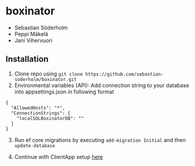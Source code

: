# boxinator

* Sebastian Söderholm
* Peppi Mäkelä
* Jani Vihervuori

## Installation
1. Clone repo using `git clone https://github.com/sebastian-soderholm/boxinator.git`
2. Environmental variables (API): Add connection string to your database into appsettings.json in following format

```
{
  "AllowedHosts": "*",
  "ConnectionStrings": {
    "localSQLBoxinatorDB": ""
  }
}
```
3. Run ef core migrations by executing
`add-migration Initial` and then 
`update-database`

4. Continue with ClientApp setup [here](https://github.com/sebastian-soderholm/boxinator/blob/master/ClientApp/README.md)




